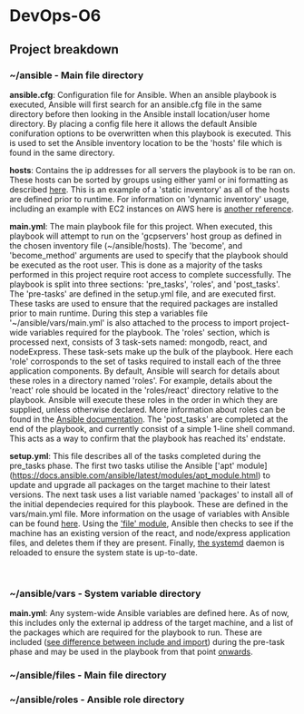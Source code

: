 # DevOps-O6
## Project breakdown
### ~/ansible - Main file directory

**ansible.cfg**: Configuration file for Ansible. When an ansible playbook is executed, Ansible will first search for an ansible.cfg file in the same directory before then looking in the Ansible install location/user home directory. By placing a config file here it allows the default Ansible conifuration options to be overwritten when this playbook is executed. This is used to set the Ansible inventory location to be the 'hosts' file which is found in the same directory.

**hosts**: Contains the ip addresses for all servers the playbook is to be ran on. These hosts can be sorted by groups using either yaml or ini formatting as described [here](https://docs.ansible.com/ansible/latest/user_guide/intro_inventory.html). This is an example of a 'static inventory' as all of the hosts are defined prior to runtime. For information on 'dynamic inventory' usage, including an example with EC2 instances on AWS here is [another reference](https://docs.ansible.com/ansible/latest/user_guide/intro_dynamic_inventory.html#inventory-script-example-aws-ec2).

**main.yml**: The main playbook file for this project. When executed, this playbook will attempt to run on the 'gcpservers' host group as defined in the chosen inventory file (\~/ansible/hosts). The 'become', and 'become_method' arguments are used to specify that the playbook should be executed as the root user. This is done as a majority of the tasks performed in this project require root access to complete successfully. The playbook is split into three sections: 'pre_tasks', 'roles', and 'post_tasks'. The 'pre-tasks' are defined in the setup.yml file, and are executed first. These tasks are used to ensure that the required packages are installed prior to main runtime. During this step a variables file '~/ansible/vars/main.yml' is also attached to the process to import project-wide variables required for the playbook. The 'roles' section, which is processed next, consists of 3 task-sets named: mongodb, react, and nodeExpress. These task-sets make up the bulk of the playbook. Here each 'role' corrosponds to the set of tasks required to install each of the three application components. By default, Ansible will search for details about these roles in a directory named 'roles'. For example, details about the 'react' role should be located in the 'roles/react' directory relative to the playbook. Ansible will execute these roles in the order in which they are supplied, unless otherwise declared. More information about roles can be found in the [Ansible documentation](https://docs.ansible.com/ansible/latest/user_guide/playbooks_reuse_roles.html). 
The 'post_tasks' are completed at the end of the playbook, and currently consist of a simple 1-line shell command. This acts as a way to confirm that the playbook has reached its' endstate.


**setup.yml**: This file describes all of the tasks completed during the pre_tasks phase. The first two tasks utilise the Ansible ['apt' module] (https://docs.ansible.com/ansible/latest/modules/apt_module.html) to update and upgrade all packages on the target machine to their latest versions. The next task uses a list variable named 'packages' to install all of the initial dependecies required for this playbook. These are defined in the vars/main.yml file. More information on the usage of variables with Ansible can be found [here](https://docs.ansible.com/ansible/latest/user_guide/playbooks_variables.html). Using the ['file' module](https://docs.ansible.com/ansible/latest/modules/file_module.html), Ansible then checks to see if the machine has an existing version of the react, and node/express application files, and deletes them if they are present. Finally, [the systemd](https://docs.ansible.com/ansible/latest/modules/systemd_module.html) daemon is reloaded to ensure the system state is up-to-date. 

<br/> 

### ~/ansible/vars - System variable directory

**main.yml**: Any system-wide Ansible variables are defined here. As of now, this includes only the external ip address of the target machine, and a list of the packages which are required for the playbook to run. These are included ([see difference between include and import](https://docs.ansible.com/ansible/latest/user_guide/playbooks_reuse_includes.html)) during the pre-task phase and may be used in the playbook from that point [onwards](https://docs.ansible.com/ansible/latest/user_guide/playbooks_variables.html).

### ~/ansible/files - Main file directory


### ~/ansible/roles - Ansible role directory

